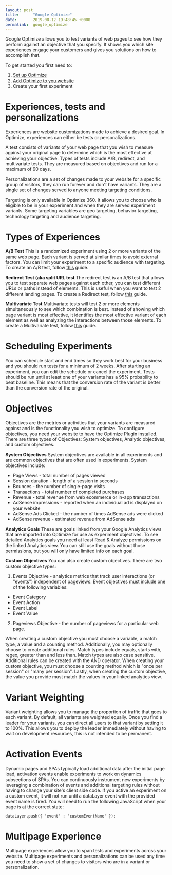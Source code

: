```yaml
---
layout: post
title:      "Google Optimize"
date:       2019-08-12 19:48:45 +0000
permalink:  google_optimize
---
```



Google Optimize allows you to test variants of web pages to see how they perform against an objective that you specify. It shows you which site experiences engage your customers and gives you solutions on how to accomplish that. 

To get started you first need to:
1. [Set up Optimize](https://support.google.com/optimize/answer/6211921)
2. [Add Optimize to you website](https://support.google.com/optimize/answer/7513085)
3. Create your first experiment

# Experiences, tests and personalizations
Experiences are website customizations made to achieve a desired goal. In Optimize, experiences can either be tests or personalizations. 

A test consists of variants of your web page that you wish to measure against your original page to determine which is the most effective at achieving your objective. Types of tests include A/B, redirect, and multivariate tests. They are measured based on objectives and run for a maximum of 90 days. 

Personalizations are a set of changes made to your website for a specific group of visitors, they can run forever and don't have variants. They are a single set of changes served to anyone meeting targeting conditions. 

Targeting is only available in Optimize 360. It allows you to choose who is eligible to be in your experiment and when they are served experiment variants. Some targeting variables are geo targeting, behavior targeting, technology targeting and audience targeting. 

# Types of Experiences
**A/B Test**
This is a randomized experiment using 2 or more variants of the same web page. Each variant is served at similar times to avoid external factors. You can limit your experiment to a specific audience with targeting. To create an A/B test, follow [this](https://support.google.com/optimize/answer/6211930) guide. 

**Redirect Test (aka split URL test**
The redirect test is an A/B test that allows you to test separate web pages against each other, you can test different URLs or paths instead of elements. This is useful when you want to test 2 different landing pages. To create a Redirect test, follow [this](https://support.google.com/optimize/answer/6361119?hl=en&ref_topic=6197696) guide. 

**Multivariate Test**
Multivariate tests will test 2 or more elements simultaneously to see which combination is best. Instead of showing which page variant is most effective, it identifies the most effective variant of each element as well as analyzing the interactions between those elements. To create a Multivariate test, follow [this](https://support.google.com/optimize/answer/6370723?hl=en&ref_topic=6197696#) guide. 

# Scheduling Experiments
You can schedule start and end times so they work best for your business and you should run tests for a minimum of 2 weeks. After starting an experiment, you can edit the schedule or cancel the experiment. Tests should be run until at least one of your variants has a 95% probability to beat baseline. This means that the conversion rate of the variant is better than the conversion rate of the original. 

# Objectives
Objectives are the metrics or activities that your variants are measured against and is the functionality you wish to optimize. To configure objectives, you need your website to have the Optimize Plugin installed. There are three types of Objectives: System objectives, Analytic objectives, and custom objectives. 

**System Objectives**
System objectives are available in all experiments and are common objectives that are often used in experiments. System objectives include:
* Page Views - total number of pages viewed
* Session duration - length of a session in seconds
* Bounces - the number of single-page visits
* Transactions - total number of completed purchases
* Revenue - total revenue from web ecommerce or in-app transactions
* AdSense impressions - reported when an individual ad is displayed on your website
* AdSense Ads Clicked - the number of times AdSense ads were clicked
* AdSense revenue - estimated revenue from AdSense ads

**Analytics Goals**
These are goals linked from your Google Analytics views that are imported into Optimize for use as experiment objectives. To see detailed Analytics goals you need at least Read & Analyze permissions on the linked Analytics view. You can still use the goals without those permissions, but you will only have limited info on each goal. 

**Custom Objectives**
You can also create custom objectives. There are two custom objective types: 
1. Events Objective - analytics metrics that track user interactions (or "events") independent of pageviews. Event objectives must include one of the following variables:
 * Event Category
 * Event Action
 * Event Label
 * Event Value

2. Pageviews Objective - the number of pageviews for a particular web page. 

When creating a custom objective you must choose a variable, a match type, a value and a counting method. Additionally, you may optionally choose to create additional rules. Match types include equals, starts with, regex, greater than and less than. Match types are also case sensitive. Additional rules can be created with the AND operator. When creating your custom objective, you must choose a counting method which is "once per session" or "many per session".  Lastly, when creating the custom objective, the value you provide must match the values in your linked analytics view. 

# Variant Weighting
Variant weighting allows you to manage the proportion of traffic that goes to each variant. By default, all variants are weighted equally. Once you find a leader for your variants, you can direct all users to that variant by setting it to 100%. This allows you to deploy the leader immediately without having to wait on development resources, this is not intended to be permanent. 

# Activation Events
Dynamic pages and SPAs typically load additional data after the initial page load, activation events enable experiments to work on dynamics subsections of SPAs. You can continuously instrument new experiments by leveraging a combination of events and additional targeting rules without having to change your site's client side code. If you active an experiment on a custom event, it will not run until a dataLayer event with the provided event name is fired. You will need to run the following JavaScript when your page is at the correct state: 
```
dataLayer.push({ 'event' : 'customEventName' });
```

# Multipage Experience
Multipage experiences allow you to span tests and experiments across your website. Multipage experiments and personalizations can be used any time you need to show a set of changes to visitors who are in a variant or personalization. 



